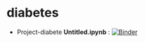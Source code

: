 # diabetes

* Project-diabete **Untitled.ipynb** : [![Binder](https://mybinder.org/badge_logo.svg)](https://hub.gke2.mybinder.org/user/mayssa25-diabetes-2jos6pmc/doc/workspaces/auto-h/tree/Untitled.ipynb)



